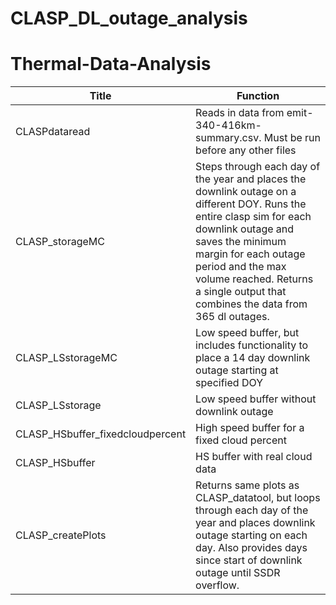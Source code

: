 # CLASP_DL_outage_analysis
# Thermal-Data-Analysis
| Title | Function |
| ------------- | ------------- |
| CLASPdataread | Reads in data from emit-340-416km-summary.csv. Must be run before any other files|
| CLASP_storageMC | Steps through each day of the year and places the downlink outage on a different DOY. Runs the entire clasp sim for each downlink outage and saves the minimum margin for each outage period and the max volume reached. Returns a single output that combines the data from 365 dl outages.|
| CLASP_LSstorageMC | Low speed buffer, but includes functionality to place a 14 day downlink outage starting at specified DOY |
| CLASP_LSstorage | Low speed buffer without downlink outage|
| CLASP_HSbuffer_fixedcloudpercent | High speed buffer for a fixed cloud percent |
| CLASP_HSbuffer | HS buffer with real cloud data|
| CLASP_createPlots | Returns same plots as CLASP_datatool, but loops through each day of the year and places downlink outage starting on each day. Also provides days since start of downlink outage until SSDR overflow. |
